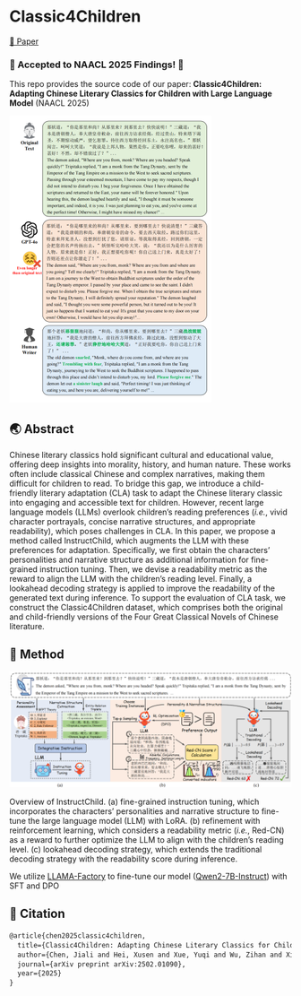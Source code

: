 # Classic4Children

[📖 Paper](https://arxiv.org/abs/2502.01090)

<h3> 🎉 Accepted to NAACL 2025 Findings! 🎉 </h3>

This repo provides the source code of our paper: **Classic4Children: Adapting Chinese Literary Classics for Children with Large Language Model** (NAACL 2025)

<img src="./pic/C4C_sample.png" style="zoom:50%;" />



##  :earth_asia: Abstract

Chinese literary classics hold significant cultural and educational value, offering deep insights into morality, history, and human nature. These works often include classical Chinese and complex narratives, making them difficult for children to read. To bridge this gap, we introduce a child-friendly literary adaptation (CLA) task to adapt the Chinese literary classic into engaging and accessible text for children. However, recent large language models (LLMs) overlook children’s reading preferences (*i.e.*, vivid character portrayals, concise narrative structures, and appropriate readability), which poses challenges in CLA. In this paper, we propose a method called InstructChild, which augments the LLM with these preferences for adaptation. Specifically, we first obtain the characters’ personalities and narrative structure as additional information for fine-grained instruction tuning. Then, we devise a readability metric as the reward to align the LLM with the children’s reading level. Finally, a lookahead decoding strategy is applied to improve the readability of the generated text during inference. To support the evaluation of CLA task, we construct the Classic4Children dataset, which comprises both the original and child-friendly versions of the Four Great Classical Novels of Chinese literature.



## :baby: Method

![](./pic/model.png)

Overview of InstructChild. (a) fine-grained instruction tuning, which incorporates the characters’ personalities and narrative structure to fine-tune the large language model (LLM) with LoRA. (b) refinement with reinforcement learning, which considers a readability metric (*i.e.*, Red-CN) as a reward to further optimize the LLM to align with the children’s reading level. (c) lookahead decoding strategy, which extends the traditional decoding strategy with the readability score during inference.



We utilize [LLAMA-Factory](https://github.com/hiyouga/LLaMA-Factory) to fine-tune our model ([Qwen2-7B-Instruct](https://huggingface.co/Qwen/Qwen2-7B-Instruct)) with SFT and DPO



## :bow_and_arrow: Citation

```tex
@article{chen2025classic4children,
  title={Classic4Children: Adapting Chinese Literary Classics for Children with Large Language Model},
  author={Chen, Jiali and Hei, Xusen and Xue, Yuqi and Wu, Zihan and Xie, Jiayuan and Cai, Yi},
  journal={arXiv preprint arXiv:2502.01090},
  year={2025}
}
```
